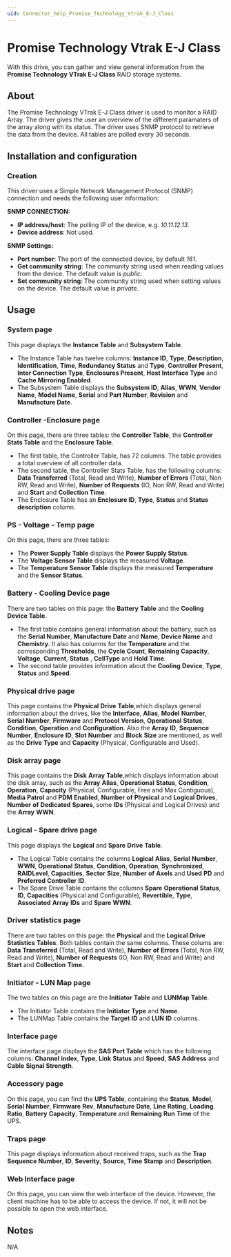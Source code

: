 ```yaml
---
uid: Connector_help_Promise_Technology_Vtrak_E-J_Class
---
```


# Promise Technology Vtrak E-J Class

With this drive, you can gather and view general information from the **Promise Technology VTrak E-J Class** RAID storage systems.

## About

The Promise Technology VTrak E-J Class driver is used to monitor a RAID Array. The driver gives the user an overview of the different paramaters of the array along with its status. The driver uses SNMP protocol to retrieve the data from the device. All tables are polled every 30 seconds.

## Installation and configuration

### Creation

This driver uses a Simple Network Management Protocol (SNMP) connection and needs the following user information:

**SNMP CONNECTION:**

- **IP address/host**: The polling IP of the device, e.g. *10.11.12.13.*
- **Device address**: Not used.

**SNMP Settings:**

- **Port number**: The port of the connected device, by default *161*.
- **Get community string**: The community string used when reading values from the device. The default value is *public*.
- **Set community string**: The community string used when setting values on the device. The default value is *private.*

## Usage

### System page

This page displays the **Instance Table** and **Subsystem Table**.

- The Instance Table has twelve columns: **Instance ID**, **Type**, **Description**, **Identification**, **Time**, **Redundancy Status** and **Type**, **Controller Present**, **Inter Connection Type**, **Enclosures Present**, **Host Interface Type** and **Cache Mirroring Enabled**.
- The Subsystem Table displays the **Subsystem ID**, **Alias**, **WWN**, **Vendor Name**, **Model Name**, **Serial** and **Part Number**, **Revision** and **Manufacture Date**.

### Controller -Enclosure page

On this page, there are three tables: the **Controller Table**, the **Controller Stats Table** and the **Enclosure Table**.

- The first table, the Controller Table, has 72 columns. The table provides a total overview of all controller data.
- The second table, the Controller Stats Table, has the following columns: **Data Transferred** (Total, Read and Write), **Number of Errors** (Total, Non RW, Read and Write), **Number of Requests** (IO, Non RW, Read and Write) and **Start** and **Collection Time**.
- The Enclosure Table has an **Enclosure ID**, **Type**, **Status** and **Status description** column.

### PS - Voltage - Temp page

On this page, there are three tables:

- The **Power Supply Table** displays the **Power Supply Status**.
- The **Voltage Sensor Table** displays the measured **Voltage**.
- The **Temperature Sensor Table** displays the measured **Temperature** and the **Sensor Status**.

### Battery - Cooling Device page

There are two tables on this page: the **Battery** **Table** and the **Cooling Device Table**.

- The first table contains general information about the battery, such as the **Serial Number**, **Manufacture Date** and **Name**, **Device Name** and **Chemistry**. It also has columns for the **Temperature** and the corresponding **Thresholds**, the **Cycle** **Count**, **Remaining** **Capacity**, **Voltage**, **Current**, **Status** , **CellType** and **Hold** **Time**.
- The second table provides information about the **Cooling** **Device**, **Type**, **Status** and **Speed**.

### Physical drive page

This page contains the **Physical** **Drive** **Table**,which displays general information about the drives, like the **Interface**, **Alias**, **Model** **Number**, **Serial** **Number**, **Firmware** and **Protocol** **Version**, **Operational** **Status**, **Condition**, **Operation** and **Configuration**. Also the **Array** **ID**, **Sequence** **Number**, **Enclosure** **ID**, **Slot** **Number** and **Block** **Size** are mentioned, as well as the **Drive** **Type** and **Capacity** (Physical, Configurable and Used).

### Disk array page

This page contains the **Disk** **Array** **Table**,which displays information about the disk array, such as the **Array** **Alias**, **Operational** **Status**, **Condition**, **Operation**, **Capacity** (Physical, Configurable, Free and Max Contiguous), **Media** **Patrol** and **PDM** **Enabled**, **Number** **of** **Physical** and **Logical** **Drives**, **Number** **of** **Dedicated** **Spares**, some **IDs** (Physical and Logical Drives) and the **Array** **WWN**.

### Logical - Spare drive page

This page displays the **Logical** and **Spare** **Drive** **Table**.

- The Logical Table contains the columns **Logical** **Alias**, **Serial** **Number**, **WWN**, **Operational** **Status**, **Condition**, **Operation**, **Synchronized**, **RAIDLevel**, **Capacities**, **Sector** **Size**, **Number** **of** **Axels** and **Used** **PD** and **Preferred** **Controller** **ID**.
- The Spare Drive Table contains the columns **Spare** **Operational** **Status**, **ID**, **Capacities** (Physical and Configurable), **Revertible**, **Type**, **Associated** **Array** **IDs** and **Spare** **WWN**.

### Driver statistics page

There are two tables on this page: the **Physical** and the **Logical** **Drive** **Statistics** **Tables**. Both tables contain the same columns. These colums are: **Data** **Transferred** (Total, Read and Write), **Number** **of** **Errors** (Total, Non RW, Read and Write), **Number** **of** **Requests** (IO, Non RW, Read and Write) and **Start** and **Collection** **Time.**

### Initiator - LUN Map page

The two tables on this page are the **Initiator** **Table** and **LUNMap** **Table**.

- The Initiator Table contains the **Initiator** **Type** and **Name**.
- The LUNMap Table contains the **Target** **ID** and **LUN** **ID** columns.

### Interface page

The interface page displays the **SAS Port Table** which has the following columns: **Channel** **index**, **Type**, **Link** **Status** and **Speed**, **SAS** **Address** and **Cable** **Signal** **Strength**.

### Accessory page

On this page, you can find the **UPS Table**, containing the **Status**, **Model**, **Serial** **Number**, **Firmware** **Rev**, **Manufacture** **Date**, **Line** **Rating**, **Loading** **Ratio**, **Battery** **Capacity**, **Temperature** and **Remaining** **Run** **Time** of the UPS.

### Traps page

This page displays information about received traps, such as the **Trap Sequence Number**, **ID**, **Severity**, **Source**, **Time** **Stamp** and **Description**.

### Web Interface page

On this page, you can view the web interface of the device. However, the client machine has to be able to access the device. If not, it will not be possible to open the web interface.

## Notes

N/A
